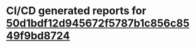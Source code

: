 # CI/CD generated reports for [50d1bdf12d945672f5787b1c856c8549f9bd8724](https://github.com/hydephp/develop/commit/50d1bdf12d945672f5787b1c856c8549f9bd8724)
